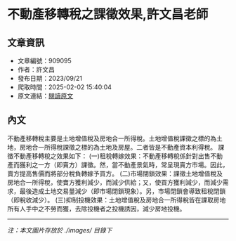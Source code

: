 # 不動產移轉稅之課徵效果,許文昌老師

## 文章資訊
- 文章編號：909095
- 作者：許文昌
- 發布日期：2023/09/21
- 爬取時間：2025-02-02 15:40:04
- 原文連結：[閱讀原文](https://real-estate.get.com.tw/Columns/detail.aspx?no=909095)

## 內文
不動產移轉稅主要是土地增值稅及房地合一所得稅。土地增值稅課徵之標的為土地，房地合一所得稅課徵之標的為土地及房屋。二者皆是不動產資本利得稅。
課徵不動產移轉稅之效果如下：
(一)租稅轉嫁效果：不動產移轉稅係針對出售不動產而獲利之一方（即賣方）課徵。然，當不動產景氣時，常呈現賣方市場。因此，賣方提高售價而將部分稅負轉嫁予買方。
(二)市場閉鎖效果：課徵土地增值稅及房地合一所得稅，使賣方獲利減少，而減少供給；又，使買方獲利減少，而減少需求，最後造成土地交易量減少（即市場閉鎖現象）。另，市場閉鎖會導致租稅閉鎖（即稅收減少）。
(三)抑制投機效果：土地增值稅及房地合一所得稅皆在課取房地所有人手中之不勞而獲，去除投機者之投機誘因，減少房地投機。

---
*注：本文圖片存放於 ./images/ 目錄下*
